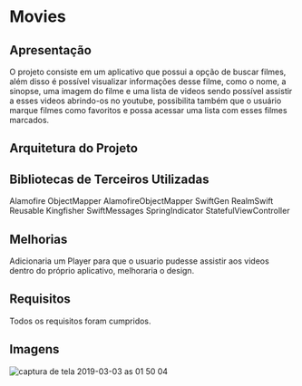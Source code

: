 # Movies

## Apresentação

O projeto consiste em um aplicativo que possui a opção de buscar filmes, além disso é possível visualizar informações desse filme, como o nome, a sinopse, uma imagem do filme e uma lista de videos sendo possível assistir a esses videos abrindo-os no youtube, possibilita também que o usuário marque filmes como favoritos e possa acessar uma lista com esses filmes marcados. 


## Arquitetura do Projeto


## Bibliotecas de Terceiros Utilizadas

Alamofire
ObjectMapper
AlamofireObjectMapper
SwiftGen
RealmSwift
Reusable
Kingfisher
SwiftMessages
SpringIndicator
StatefulViewController

## Melhorias

Adicionaria um Player para que o usuario pudesse assistir aos videos dentro do próprio aplicativo, melhoraria o design.

## Requisitos

Todos os requisitos foram cumpridos.

## Imagens

![captura de tela 2019-03-03 as 01 50 04](https://user-images.githubusercontent.com/44685592/53696146-09822b00-3da3-11e9-9abc-27a92727e6c6.png)
